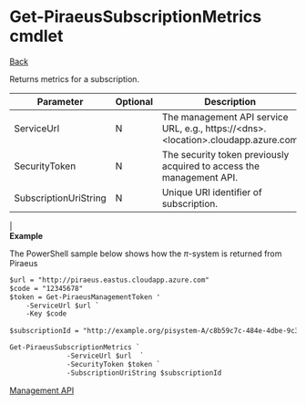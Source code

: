 ﻿


Get-PiraeusSubscriptionMetrics cmdlet
=====
[Back](MgmtApi.md)

Returns metrics for a subscription.

| **Parameter** | **Optional** | **Description**                                                                       |
|---------------|--------------|---------------------------------------------------------------------------------------|
| ServiceUrl    | N            | The management API service URL, e.g., https://\<dns\>.\<location\>.cloudapp.azure.com |
| SecurityToken | N            | The security token previously acquired to access the management API.                  |
| SubscriptionUriString| N            |  Unique URI identifier of subscription.                   |                                                    
|                                                                                                         
**Example**

The PowerShell sample below shows how the $\pi$-system is returned from Piraeus
```diff
$url = "http://piraeus.eastus.cloudapp.azure.com"  
$code = "12345678"  
$token = Get-PiraeusManagementToken '
	-ServiceUrl $url `
	-Key $code 
	
$subscriptionId = "http://example.org/pisystem-A/c8b59c7c-484e-4dbe-9c3d-f25ee6fefa46"

Get-PiraeusSubscriptionMetrics `
              -ServiceUrl $url  `
              -SecurityToken $token `
              -SubscriptionUriString $subscriptionId 
```
[Management API](MgmtApi.md)


